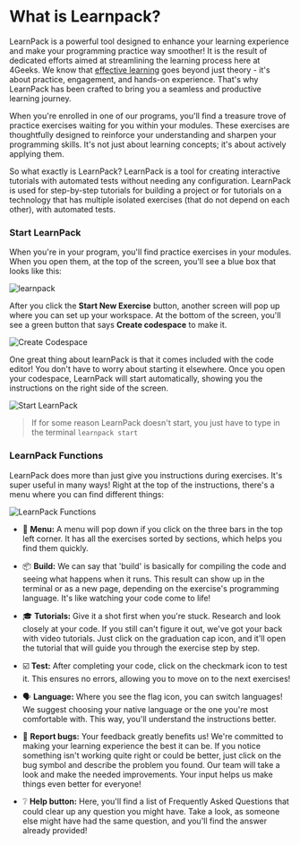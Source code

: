 # What is Learnpack?

LearnPack is a powerful tool designed to enhance your learning experience and make your programming practice way smoother! It is the result of dedicated efforts aimed at streamlining the learning process here at 4Geeks. We know that [effective learning](https://4geeksacademy.notion.site/4geeksacademy/Mastering-Technical-Knowledge-984d2df394c44aedb05987311ccfcf06) goes beyond just theory - it's about practice, engagement, and hands-on experience. That's why LearnPack has been crafted to bring you a seamless and productive learning journey.

When you're enrolled in one of our programs, you'll find a treasure trove of practice exercises waiting for you within your modules. These exercises are thoughtfully designed to reinforce your understanding and sharpen your programming skills. It's not just about learning concepts; it's about actively applying them.

So what exactly is LearnPack? LearnPack is a tool for creating interactive tutorials with automated tests without needing any configuration. LearnPack is used for step-by-step tutorials for building a project or for tutorials on a technology that has multiple isolated exercises (that do not depend on each other), with automated tests.

### Start LearnPack

When you're in your program, you'll find practice exercises in your modules. When you open them, at the top of the screen, you'll see a blue box that looks like this:

![learnpack](https://breathecode.herokuapp.com/v1/media/file/learnpack-1-png?raw=true)

After you click the **Start New Exercise** button, another screen will pop up where you can set up your workspace. At the bottom of the screen, you'll see a green button that says **Create codespace** to make it.

![Create Codespace](https://breathecode.herokuapp.com/v1/media/file/create-codespaces-png?raw=true)

One great thing about learnPack is that it comes included with the code editor! You don't have to worry about starting it elsewhere. Once you open your codespace, LearnPack will start automatically, showing you the instructions on the right side of the screen.

![Start LearnPack](https://breathecode.herokuapp.com/v1/media/file/learnpack-png?raw=true)

> If for some reason LearnPack doesn't start, you just have to type in the terminal `learnpack start`

### LearnPack Functions

LearnPack does more than just give you instructions during exercises. It's super useful in many ways! Right at the top of the instructions, there's a menu where you can find different things:

![LearnPack Functions](https://breathecode.herokuapp.com/v1/media/file/learnpack-function-png?raw=true)

- 📖 **Menu:** A menu will pop down if you click on the three bars in the top left corner. It has all the exercises sorted by sections, which helps you find them quickly.

- 📦 **Build:** We can say that 'build' is basically for compiling the code and seeing what happens when it runs. This result can show up in the terminal or as a new page, depending on the exercise's programming language. It's like watching your code come to life!

- 🎓 **Tutorials:** Give it a shot first when you're stuck. Research and look closely at your code. If you still can't figure it out, we've got your back with video tutorials. Just click on the graduation cap icon, and it'll open the tutorial that will guide you through the exercise step by step.

- ☑️ **Test:** After completing your code, click on the checkmark icon to test it. This ensures no errors, allowing you to move on to the next exercises!

- 🗣️ **Language:** Where you see the flag icon, you can switch languages! We suggest choosing your native language or the one you're most comfortable with. This way, you'll understand the instructions better.

- 🐞 **Report bugs:** Your feedback greatly benefits us! We're committed to making your learning experience the best it can be. If you notice something isn't working quite right or could be better, just click on the bug symbol and describe the problem you found. Our team will take a look and make the needed improvements. Your input helps us make things even better for everyone!

- ❔ **Help button:** Here, you'll find a list of Frequently Asked Questions that could clear up any question you might have. Take a look, as someone else might have had the same question, and you'll find the answer already provided!
